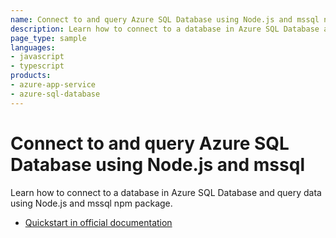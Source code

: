 ```yaml
---
name: Connect to and query Azure SQL Database using Node.js and mssql npm package
description: Learn how to connect to a database in Azure SQL Database and query data using Node.js and mssql npm package.
page_type: sample
languages:
- javascript
- typescript
products:
- azure-app-service
- azure-sql-database
---
```


# Connect to and query Azure SQL Database using Node.js and mssql

Learn how to connect to a database in Azure SQL Database and query data using Node.js and mssql npm package.

* [Quickstart in official documentation](https://learn.microsoft.com/azure/azure-sql/database/azure-sql-javascript-mssql-quickstart)